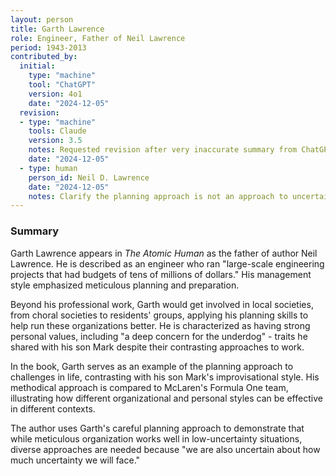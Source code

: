 ```yaml
---
layout: person
title: Garth Lawrence 
role: Engineer, Father of Neil Lawrence
period: 1943-2013
contributed_by:
  initial:
    type: "machine"
    tool: "ChatGPT"
    version: 4o1
    date: "2024-12-05"  
  revision:
  - type: "machine"
    tools: Claude
    version: 3.5
    notes: Requested revision after very inaccurate summary from ChatGPT.
    date: "2024-12-05"
  - type: human
    person_id: Neil D. Lawrence
    date: "2024-12-05"
    notes: Clarify the planning approach is not an approach to uncertainty.
---
```


### Summary

Garth Lawrence appears in *The Atomic Human* as the father of author Neil Lawrence. He is described as an engineer who ran "large-scale engineering projects that had budgets of tens of millions of dollars." His management style emphasized meticulous planning and preparation.

Beyond his professional work, Garth would get involved in local societies, from choral societies to residents' groups, applying his planning skills to help run these organizations better. He is characterized as having strong personal values, including "a deep concern for the underdog" - traits he shared with his son Mark despite their contrasting approaches to work.

In the book, Garth serves as an example of the planning approach to challenges in life, contrasting with his son Mark's improvisational style. His methodical approach is compared to McLaren's Formula One team, illustrating how different organizational and personal styles can be effective in different contexts.

The author uses Garth's careful planning approach to demonstrate that while meticulous organization works well in low-uncertainty situations, diverse approaches are needed because "we are also uncertain about how much uncertainty we will face."
